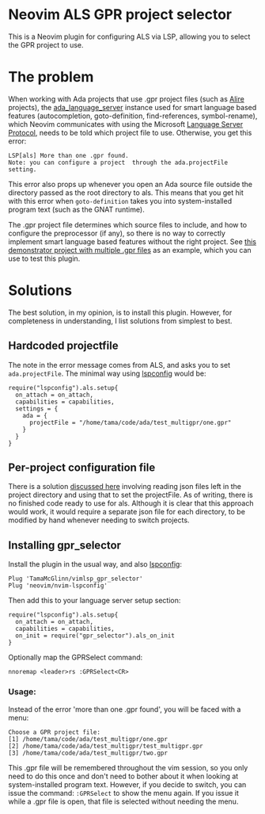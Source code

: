# Neovim ALS GPR project selector

This is a Neovim plugin for configuring ALS via LSP, allowing you to select the GPR project to use.

# The problem

When working with Ada projects that use .gpr project files (such as [Alire](https://alire.ada.dev/) projects),
the [ada_language_server](https://github.com/AdaCore/ada_language_server) instance used for smart language
based features (autocompletion, goto-definition, find-references, symbol-rename), which Neovim communicates
with using the Microsoft [Language Server Protocol](https://microsoft.github.io/language-server-protocol/),
needs to be told which project file to use. Otherwise, you get this error:

```
LSP[als] More than one .gpr found.
Note: you can configure a project  through the ada.projectFile setting.
```

This error also props up whenever you open an Ada source file outside the directory passed as the root directory
to als. This means that you get hit with this error when `goto-definition` takes you into system-installed
program text (such as the GNAT runtime).

The .gpr project file determines which source files to include, and how to configure the preprocessor (if any),
so there is no way to correctly implement smart language based features without the right project. See [this
demonstrator project with multiple .gpr files]() as an example, which you can use to test this plugin.

# Solutions

The best solution, in my opinion, is to install this plugin.
However, for completeness in understanding, I list solutions from simplest
to best.

## Hardcoded projectfile

The note in the error message comes from ALS, and asks you to set `ada.projectFile`. The minimal way using
[lspconfig](https://github.com/neovim/nvim-lspconfig) would be:

```
require("lspconfig").als.setup{
  on_attach = on_attach,
  capabilities = capabilities,
  settings = {
    ada = {
      projectFile = "/home/tama/code/ada/test_multigpr/one.gpr"
    }
  }
}
```

## Per-project configuration file

There is a solution [discussed here](https://neovim.discourse.group/t/lsp-project-specific-settings/541/2)
involving reading json files left in the project directory and using that to set the projectFile. As of
writing, there is no finished code ready to use for als. Although it is clear that this approach would
work, it would require a separate json file for each directory, to be modified by hand whenever needing
to switch projects.

## Installing gpr_selector

Install the plugin in the usual way, and also [lspconfig](https://github.com/neovim/nvim-lspconfig):

```
Plug 'TamaMcGlinn/vimlsp_gpr_selector'
Plug 'neovim/nvim-lspconfig'
```

Then add this to your language server setup section:

```
require("lspconfig").als.setup{
  on_attach = on_attach,
  capabilities = capabilities,
  on_init = require("gpr_selector").als_on_init
}
```

Optionally map the GPRSelect command:

```
nnoremap <leader>rs :GPRSelect<CR>
```

### Usage:

Instead of the error 'more than one .gpr found',
you will be faced with a menu:

```
Choose a GPR project file:
[1] /home/tama/code/ada/test_multigpr/one.gpr
[2] /home/tama/code/ada/test_multigpr/test_multigpr.gpr
[3] /home/tama/code/ada/test_multigpr/two.gpr
```

This .gpr file will be remembered throughout the vim session, so you only need to do this once and don't
need to bother about it when looking at system-installed program text. However, if you decide to switch,
you can issue the command: `:GPRSelect` to show the menu again. If you issue it while a .gpr file is open,
that file is selected without needing the menu.
